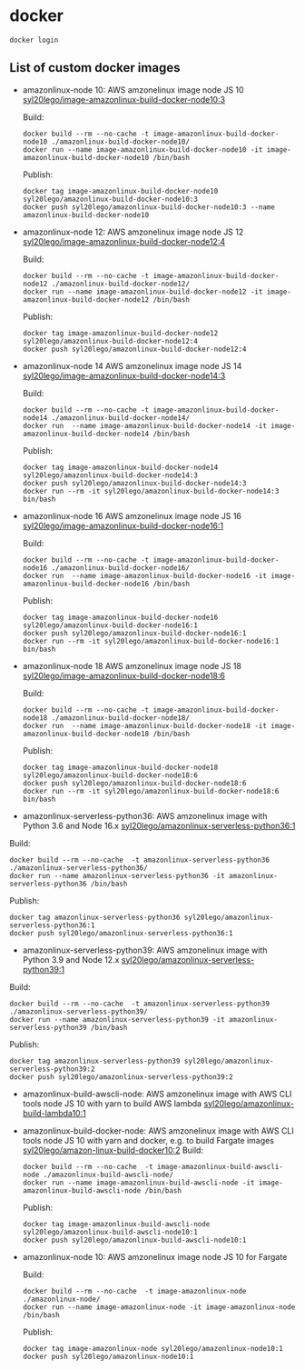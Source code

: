 # docker

```
docker login
```

## List of custom docker images

+ amazonlinux-node 10:
  AWS amzonelinux image node JS 10
  [syl20lego/image-amazonlinux-build-docker-node10:3](https://hub.docker.com/repository/docker/syl20lego/amazonlinux-node/general])

  Build:

  ```
  docker build --rm --no-cache -t image-amazonlinux-build-docker-node10 ./amazonlinux-build-docker-node10/
  docker run --name image-amazonlinux-build-docker-node10 -it image-amazonlinux-build-docker-node10 /bin/bash
  ```

  Publish:

  ```
  docker tag image-amazonlinux-build-docker-node10 syl20lego/amazonlinux-build-docker-node10:3
  docker push syl20lego/amazonlinux-build-docker-node10:3 --name amazonlinux-build-docker-node10
  ```

+ amazonlinux-node 12:
  AWS amzonelinux image node JS 12
  [syl20lego/image-amazonlinux-build-docker-node12:4](https://hub.docker.com/repository/docker/syl20lego/amazonlinux-node/general])

  Build:

  ```
  docker build --rm --no-cache -t image-amazonlinux-build-docker-node12 ./amazonlinux-build-docker-node12/
  docker run --name image-amazonlinux-build-docker-node12 -it image-amazonlinux-build-docker-node12 /bin/bash 
  ```
  Publish:

  ```
  docker tag image-amazonlinux-build-docker-node12 syl20lego/amazonlinux-build-docker-node12:4
  docker push syl20lego/amazonlinux-build-docker-node12:4
  ```

   
+ amazonlinux-node 14
  AWS amzonelinux image node JS 14
  [syl20lego/image-amazonlinux-build-docker-node14:3](https://hub.docker.com/repository/docker/syl20lego/amazonlinux-node/general])

  Build:

  ```
  docker build --rm --no-cache -t image-amazonlinux-build-docker-node14 ./amazonlinux-build-docker-node14/
  docker run  --name image-amazonlinux-build-docker-node14 -it image-amazonlinux-build-docker-node14 /bin/bash
  ```
  Publish:

  ```
  docker tag image-amazonlinux-build-docker-node14 syl20lego/amazonlinux-build-docker-node14:3
  docker push syl20lego/amazonlinux-build-docker-node14:3
  docker run --rm -it syl20lego/amazonlinux-build-docker-node14:3 bin/bash
  ```

+ amazonlinux-node 16
  AWS amzonelinux image node JS 16
  [syl20lego/image-amazonlinux-build-docker-node16:1](https://hub.docker.com/repository/docker/syl20lego/amazonlinux-node/general])

  Build:

  ```
  docker build --rm --no-cache -t image-amazonlinux-build-docker-node16 ./amazonlinux-build-docker-node16/
  docker run  --name image-amazonlinux-build-docker-node16 -it image-amazonlinux-build-docker-node16 /bin/bash
  ```
  Publish:

  ```
  docker tag image-amazonlinux-build-docker-node16 syl20lego/amazonlinux-build-docker-node16:1
  docker push syl20lego/amazonlinux-build-docker-node16:1
  docker run --rm -it syl20lego/amazonlinux-build-docker-node16:1 bin/bash
  ```

+ amazonlinux-node 18
  AWS amzonelinux image node JS 18
  [syl20lego/image-amazonlinux-build-docker-node18:6](https://hub.docker.com/repository/docker/syl20lego/amazonlinux-node/general])

  Build:

  ```
  docker build --rm --no-cache -t image-amazonlinux-build-docker-node18 ./amazonlinux-build-docker-node18/
  docker run  --name image-amazonlinux-build-docker-node18 -it image-amazonlinux-build-docker-node18 /bin/bash
  ```
  Publish:

  ```
  docker tag image-amazonlinux-build-docker-node18 syl20lego/amazonlinux-build-docker-node18:6
  docker push syl20lego/amazonlinux-build-docker-node18:6
  docker run --rm -it syl20lego/amazonlinux-build-docker-node18:6 bin/bash
  ```

 + amazonlinux-serverless-python36:
  AWS amzonelinux image with Python 3.6 and Node 16.x 
  [syl20lego/amazonlinux-serverless-python36:1](https://hub.docker.com/repository/docker/syl20lego/amazonlinux-serverless/general])

 
  Build:

  ```
  docker build --rm --no-cache  -t amazonlinux-serverless-python36 ./amazonlinux-serverless-python36/
  docker run --name amazonlinux-serverless-python36 -it amazonlinux-serverless-python36 /bin/bash
  ```
  Publish:

  ```
  docker tag amazonlinux-serverless-python36 syl20lego/amazonlinux-serverless-python36:1
  docker push syl20lego/amazonlinux-serverless-python36:1
  ```



 + amazonlinux-serverless-python39:
  AWS amzonelinux image with Python 3.9 and Node 12.x
  [syl20lego/amazonlinux-serverless-python39:1](https://hub.docker.com/repository/docker/syl20lego/amazonlinux-serverless/general])

 
  Build:

  ```
  docker build --rm --no-cache  -t amazonlinux-serverless-python39 ./amazonlinux-serverless-python39/
  docker run --name amazonlinux-serverless-python39 -it amazonlinux-serverless-python39 /bin/bash
  ```
  Publish:

  ```
  docker tag amazonlinux-serverless-python39 syl20lego/amazonlinux-serverless-python39:2
  docker push syl20lego/amazonlinux-serverless-python39:2
  ```


+ amazonlinux-build-awscli-node:
  AWS amzonelinux image with AWS CLI tools node JS 10 with yarn to build AWS lambda
  [syl20lego/amazonlinux-build-lambda10:1](https://hub.docker.com/repository/docker/syl20lego/amazonlinux-build-lambda/general])

+ amazonlinux-build-docker-node:
  AWS amzonelinux image with AWS CLI tools node JS 10 with yarn and docker, e.g. to build Fargate images
  [syl20lego/amazon-linux-build-docker10:2](https://hub.docker.com/repository/docker/syl20lego/amazonlinux-build-docker/general])
  Build:

  ```
  docker build --rm --no-cache  -t image-amazonlinux-build-awscli-node ./amazonlinux-build-awscli-node/
  docker run --name image-amazonlinux-build-awscli-node -it image-amazonlinux-build-awscli-node /bin/bash
  ```
  Publish:

  ```
  docker tag image-amazonlinux-build-awscli-node syl20lego/amazonlinux-build-awscli-node10:1
  docker push syl20lego/amazonlinux-build-awscli-node10:1
  ```


+ amazonlinux-node 10:
  AWS amzonelinux image node JS 10 for Fargate

  Build:

  ```
  docker build --rm --no-cache  -t image-amazonlinux-node ./amazonlinux-node/
  docker run --name image-amazonlinux-node -it image-amazonlinux-node /bin/bash
  ```
  Publish:

  ```
  docker tag image-amazonlinux-node syl20lego/amazonlinux-node10:1
  docker push syl20lego/amazonlinux-node10:1
  ```

